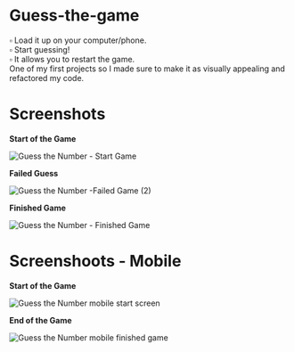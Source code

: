 # Guess-the-game
▫ Load it up on your computer/phone.<br/>
▫ Start guessing!<br/>
▫ It allows you to restart the game.<br/>
One of my first projects so I made sure to make it as visually appealing and refactored my code.

# Screenshots
**Start of the Game**

![Guess the Number - Start Game](https://user-images.githubusercontent.com/58609875/141721269-4719b099-9da8-48c7-bc12-bc8d190e6a73.png)

**Failed Guess**

![Guess the Number -Failed Game (2)](https://user-images.githubusercontent.com/58609875/141721385-ce1ac371-0be4-472f-9c36-b72868b20658.png)

**Finished Game**

![Guess the Number - Finished Game](https://user-images.githubusercontent.com/58609875/141721421-73285fe3-b832-469f-91c1-24005f1965f9.png)

# Screenshoots - Mobile
**Start of the Game**


![Guess the Number mobile start screen](https://user-images.githubusercontent.com/58609875/141721485-60513597-260e-4822-9b52-a9789f7fc20f.png)

**End of the Game**


![Guess the Number mobile finished game](https://user-images.githubusercontent.com/58609875/141721521-95c7ea73-8aa7-4dc7-bd9a-4c53ddf15385.png)

